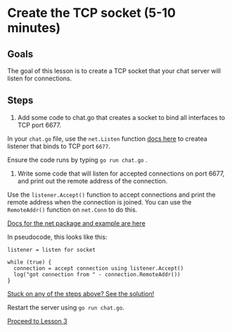 # Create the TCP socket (5-10 minutes)

## Goals

The goal of this lesson is to create a TCP socket that your chat
server will listen for connections.

## Steps

1. Add some code to chat.go that creates a socket to bind all interfaces to TCP port 6677.

  In your `chat.go` file, use the `net.Listen` function [docs here](http://golang.org/pkg/net/#Listen) 
  to createa listener that binds to TCP port `6677`.  
  
  Ensure the code runs by typing `go run chat.go` .

1. Write some code that will listen for accepted connections on port
6677, and print out the remote address of the connection.

  Use the `listener.Accept()` function to accept connections and print
  the remote address when the connection is joined.   You
  can use the `RemoteAddr()` function on `net.Conn` to do this.
  
  [Docs for the net package and example are here](http://golang.org/pkg/net/)
  
  In pseudocode, this looks like this:
  
  ```
  listener = listen for socket
  
  while (true) {
    connection = accept connection using listener.Accept()
    log("got connection from " - connection.RemoteAddr())
  }
  
  ```

  [Stuck on any of the steps above? See the solution!](code/02-socket/chat.go)

  Restart the server using `go run chat.go`.


[Proceed to Lesson 3](03-user-input.md)
